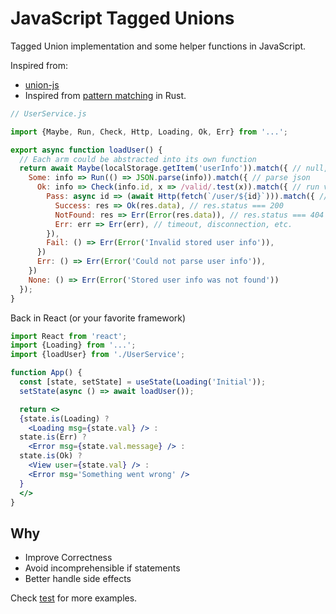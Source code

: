 # JavaScript Tagged Unions

Tagged Union implementation and some helper functions in JavaScript.

Inspired from:

* [union-js](https://github.com/quadrupleslap/union-js)
* Inspired from [pattern matching](https://doc.rust-lang.org/book/ch18-03-pattern-syntax.html) in Rust.

```js
// UserService.js

import {Maybe, Run, Check, Http, Loading, Ok, Err} from '...';

export async function loadUser() {
  // Each arm could be abstracted into its own function
  return await Maybe(localStorage.getItem('userInfo')).match({ // null, undefined check
    Some: info => Run(() => JSON.parse(info)).match({ // parse json
      Ok: info => Check(info.id, x => /valid/.test(x)).match({ // run validation
        Pass: async id => (await Http(fetch(`/user/${id}`))).match({ // fetch
          Success: res => Ok(res.data), // res.status === 200
          NotFound: res => Err(Error(res.data)), // res.status === 404
          Err: err => Err(err), // timeout, disconnection, etc.
        }),
        Fail: () => Err(Error('Invalid stored user info')),
      })
      Err: () => Err(Error('Could not parse user info')),
    })
    None: () => Err(Error('Stored user info was not found'))
  });
}
```

Back in React (or your favorite framework)

```jsx
import React from 'react';
import {Loading} from '...';
import {loadUser} from './UserService';

function App() {
  const [state, setState] = useState(Loading('Initial'));
  setState(async () => await loadUser());

  return <>
  {state.is(Loading) ?
    <Loading msg={state.val} /> :
  state.is(Err) ?
    <Error msg={state.val.message} /> :
  state.is(Ok) ?
    <View user={state.val} /> :
    <Error msg='Something went wrong' />
  }
  </>
}
```

## Why

* Improve Correctness
* Avoid incomprehensible if statements
* Better handle side effects

Check [test](test/index.test.js) for more examples.
